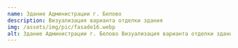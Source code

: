 ```yaml
---
name: Здание Администрации г. Белово
description: Визуализация варианта отделки здания
img: /assets/img/pic/fasade16.webp
alt: Здание Администрации г. Белово Визуализация варианта отделки здания
---
```

